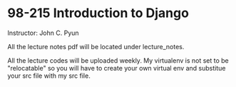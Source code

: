 # 98-215 Introduction to Django
Instructor: John C. Pyun

All the lecture notes pdf will be located under lecture_notes.

All the lecture codes will be uploaded weekly. My virtualenv is not set to be "relocatable" so you will have to create your own virtual env and substitue your src file with my src file.